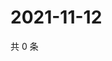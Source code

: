 # 2021-11-12

共 0 条

<!-- BEGIN WEIBO -->
<!-- 最后更新时间 Fri Nov 12 2021 22:13:39 GMT+0800 (China Standard Time) -->

<!-- END WEIBO -->

